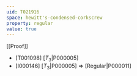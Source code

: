 ```yaml
---
uid: T021916
space: hewitt's-condensed-corkscrew
property: regular
value: true
---
```

[[Proof]]

* [T001098] [$T_3$|P000005]
* [I000146] [$T_3$|P000005] => [Regular|P000011]

